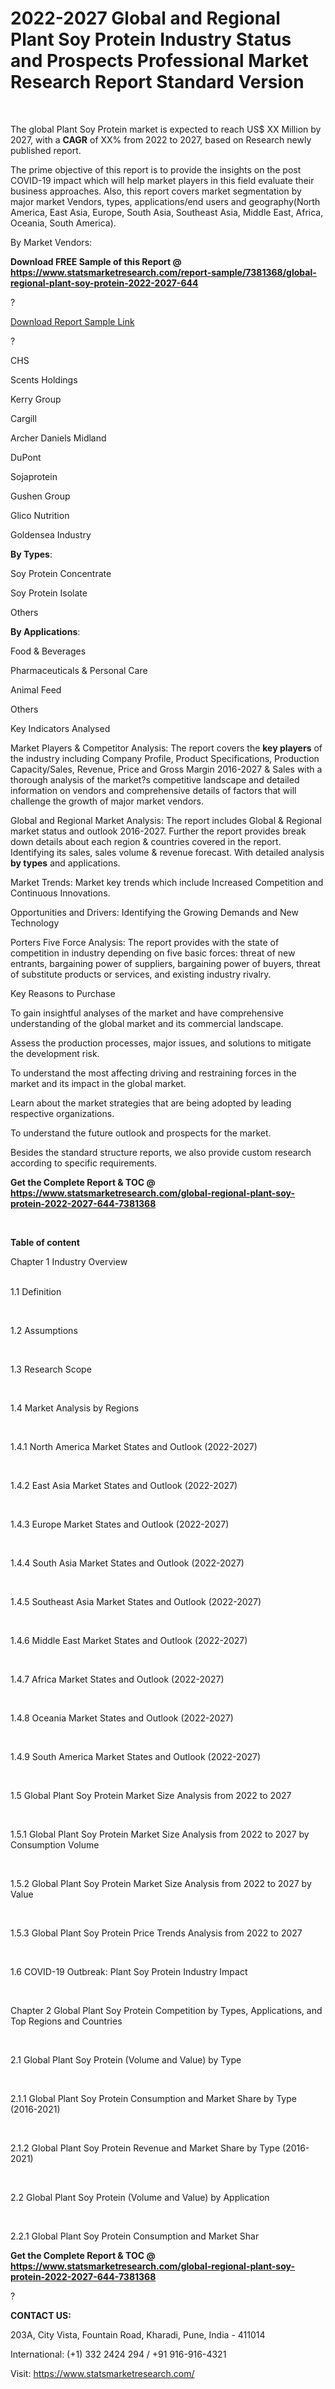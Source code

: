 <h1>2022-2027 Global and Regional Plant Soy Protein Industry Status and Prospects Professional Market Research Report Standard Version</h1><br/><p>The global Plant Soy Protein market is expected to reach US$ XX Million by 2027, with a <strong>CAGR</strong> of XX% from 2022 to 2027, based on Research newly published report.</p>
 
 
 
 <p>The prime objective of this report is to provide the insights on the post COVID-19 impact which will help market players in this field evaluate their business approaches. Also, this report covers market segmentation by major market Vendors, types, applications/end users and geography(North America, East Asia, Europe, South Asia, Southeast Asia, Middle East, Africa, Oceania, South America).</p>
 
 
 
 <p>By Market Vendors:</p>
 
 
 
 <div><b>Download FREE Sample of this Report @ <a href="https://www.statsmarketresearch.com/download-free-sample/7381368/global-regional-plant-soy-protein-2022-2027-644">https://www.statsmarketresearch.com/report-sample/7381368/global-regional-plant-soy-protein-2022-2027-644</a></b></div>
 
 
 
 <p>? </p>
 
 
 
 <p><a href="https://www.statsmarketresearch.com/download-free-sample/7381368/global-regional-plant-soy-protein-2022-2027-644">Download Report Sample Link</a></p>
 
 
 
 <p>? </p>
 
 
 
 <p>CHS</p>
 
 
 
 <p>Scents Holdings</p>
 
 
 
 <p>Kerry Group</p>
 
 
 
 <p>Cargill</p>
 
 
 
 <p>Archer Daniels Midland</p>
 
 
 
 <p>DuPont</p>
 
 
 
 <p>Sojaprotein</p>
 
 
 
 <p>Gushen Group</p>
 
 
 
 <p>Glico Nutrition</p>
 
 
 
 <p>Goldensea Industry</p>
 
 
 
 <p><strong>By Types</strong>:</p>
 
 
 
 <p>Soy Protein Concentrate</p>
 
 
 
 <p>Soy Protein Isolate</p>
 
 
 
 <p>Others</p>
 
 
 
 <p><strong><strong>By Applications</strong></strong>:</p>
 
 
 
 <p>Food & Beverages</p>
 
 
 
 <p>Pharmaceuticals & Personal Care</p>
 
 
 
 <p>Animal Feed</p>
 
 
 
 <p>Others</p>
 
 
 
 <p>Key Indicators Analysed</p>
 
 
 
 <p>Market Players & Competitor Analysis: The report covers the <strong>key players</strong> of the industry including Company Profile, Product Specifications, Production Capacity/Sales, Revenue, Price and Gross Margin 2016-2027 & Sales with a thorough analysis of the market?s competitive landscape and detailed information on vendors and comprehensive details of factors that will challenge the growth of major market vendors.</p>
 
 
 
 <p>Global and Regional Market Analysis: The report includes Global & Regional market status and outlook 2016-2027. Further the report provides break down details about each region & countries covered in the report. Identifying its sales, sales volume & revenue forecast. With detailed analysis <strong>by types</strong> and applications.</p>
 
 
 
 <p>Market Trends: Market key trends which include Increased Competition and Continuous Innovations.</p>
 
 
 
 <p>Opportunities and Drivers: Identifying the Growing Demands and New Technology</p>
 
 
 
 <p>Porters Five Force Analysis: The report provides with the state of competition in industry depending on five basic forces: threat of new entrants, bargaining power of suppliers, bargaining power of buyers, threat of substitute products or services, and existing industry rivalry.</p>
 
 
 
 <p>Key Reasons to Purchase</p>
 
 
 
 <p>To gain insightful analyses of the market and have comprehensive understanding of the global market and its commercial landscape.</p>
 
 
 
 <p>Assess the production processes, major issues, and solutions to mitigate the development risk.</p>
 
 
 
 <p>To understand the most affecting driving and restraining forces in the market and its impact in the global market.</p>
 
 
 
 <p>Learn about the market strategies that are being adopted by leading respective organizations.</p>
 
 
 
 <p>To understand the future outlook and prospects for the market.</p>
 
 
 
 <p>Besides the standard structure reports, we also provide custom research according to specific requirements.</p>
 
 
 
 <div><b>Get the Complete Report & TOC @ <a href="https://www.statsmarketresearch.com/global-regional-plant-soy-protein-2022-2027-644-7381368">https://www.statsmarketresearch.com/global-regional-plant-soy-protein-2022-2027-644-7381368</a></b></div>
 
 
 
 <p><br />
 
 <b>Table of content</b></p>
 
 
 
 <p>Chapter 1 Industry Overview<br />
 
 <br />
 
 1.1 Definition<br />
 
 <br />
 
 1.2 Assumptions<br />
 
 <br />
 
 1.3 Research Scope<br />
 
 <br />
 
 1.4 Market Analysis by Regions<br />
 
 <br />
 
 1.4.1 North America Market States and Outlook (2022-2027)<br />
 
 <br />
 
 1.4.2 East Asia Market States and Outlook (2022-2027)<br />
 
 <br />
 
 1.4.3 Europe Market States and Outlook (2022-2027)<br />
 
 <br />
 
 1.4.4 South Asia Market States and Outlook (2022-2027)<br />
 
 <br />
 
 1.4.5 Southeast Asia Market States and Outlook (2022-2027)<br />
 
 <br />
 
 1.4.6 Middle East Market States and Outlook (2022-2027)<br />
 
 <br />
 
 1.4.7 Africa Market States and Outlook (2022-2027)<br />
 
 <br />
 
 1.4.8 Oceania Market States and Outlook (2022-2027)<br />
 
 <br />
 
 1.4.9 South America Market States and Outlook (2022-2027)<br />
 
 <br />
 
 1.5 Global Plant Soy Protein Market Size Analysis from 2022 to 2027<br />
 
 <br />
 
 1.5.1 Global Plant Soy Protein Market Size Analysis from 2022 to 2027 by Consumption Volume<br />
 
 <br />
 
 1.5.2 Global Plant Soy Protein Market Size Analysis from 2022 to 2027 by Value<br />
 
 <br />
 
 1.5.3 Global Plant Soy Protein Price Trends Analysis from 2022 to 2027<br />
 
 <br />
 
 1.6 COVID-19 Outbreak: Plant Soy Protein Industry Impact<br />
 
 <br />
 
 Chapter 2 Global Plant Soy Protein Competition by Types, Applications, and Top Regions and Countries<br />
 
 <br />
 
 2.1 Global Plant Soy Protein (Volume and Value) by Type<br />
 
 <br />
 
 2.1.1 Global Plant Soy Protein Consumption and Market Share by Type (2016-2021)<br />
 
 <br />
 
 2.1.2 Global Plant Soy Protein Revenue and Market Share by Type (2016-2021)<br />
 
 <br />
 
 2.2 Global Plant Soy Protein (Volume and Value) by Application<br />
 
 <br />
 
 2.2.1 Global Plant Soy Protein Consumption and Market Shar</p>
 
 
 
 <div><b>Get the Complete Report & TOC @ <a href="https://www.statsmarketresearch.com/global-regional-plant-soy-protein-2022-2027-644-7381368">https://www.statsmarketresearch.com/global-regional-plant-soy-protein-2022-2027-644-7381368</a></b></div>
 
 
 
 <p>? </p>
 
 
 
 <p><b>CONTACT US:</b><br />
 
 203A, City Vista, Fountain Road, Kharadi, Pune, India - 411014<br />
 
 International: (+1) 332 2424 294 / +91 916-916-4321<br />
 
 Visit: <a href="https://www.statsmarketresearch.com/">https://www.statsmarketresearch.com/</a></p>